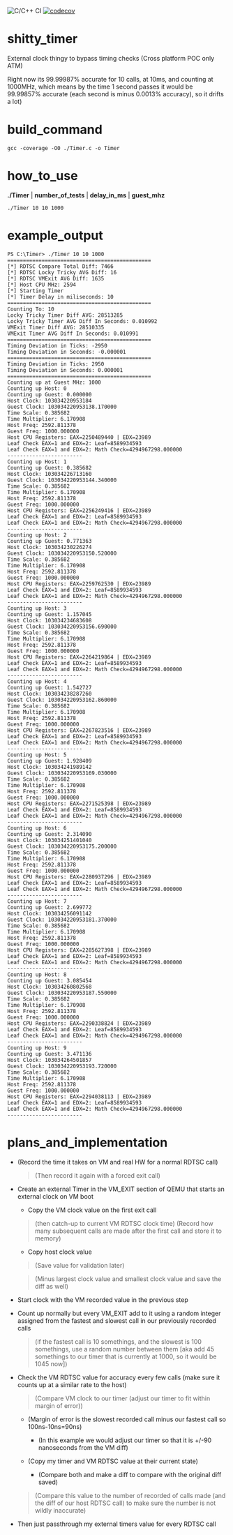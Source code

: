 
![C/C++ CI](https://github.com/RawTechnique/shitty_timer/workflows/C/C++%20CI/badge.svg) 
[![codecov](https://codecov.io/gh/RawTechnique/shitty_timer/branch/master/graph/badge.svg)](https://codecov.io/gh/RawTechnique/shitty_timer)

# shitty_timer
External clock thingy to bypass timing checks
(Cross platform POC only ATM)

Right now its 99.99987% accurate for 10 calls, at 10ms, and counting at 1000MHz, which means by the time 1 second passes it would be 99.99857% accurate (each second is minus 0.0013% accuracy), so it drifts a lot)

# build_command
```
gcc -coverage -O0 ./Timer.c -o Timer
```

# how_to_use
**./Timer** | **number_of_tests** | **delay_in_ms** | **guest_mhz**
```
./Timer 10 10 1000
```

# example_output
```
PS C:\Timer> ./Timer 10 10 1000
==============================================
[*] RDTSC Compare Total Diff: 7466
[*] RDTSC Locky Tricky AVG Diff: 16
[*] RDTSC VMExit AVG Diff: 1635
[*] Host CPU MHz: 2594
[*] Starting Timer
[*] Timer Delay in miliseconds: 10
==============================================
Counting To: 10
Locky Tricky Timer Diff AVG: 28513285
Locky Tricky Timer AVG Diff In Seconds: 0.010992
VMExit Timer Diff AVG: 28510335
VMExit Timer AVG Diff In Seconds: 0.010991
==============================================
Timing Deviation in Ticks: -2950
Timing Deviation in Seconds: -0.000001
==============================================
Timing Deviation in Ticks: 2950
Timing Deviation in Seconds: 0.000001
==============================================
Counting up at Guest MHz: 1000
Counting up Host: 0
Counting up Guest: 0.000000
Host Clock: 103034220953184
Guest Clock: 103034220953138.170000
Time Scale: 0.385682
Time Multiplier: 6.170908
Host Freq: 2592.811378
Guest Freq: 1000.000000
Host CPU Registers: EAX=2250489440 | EDX=23989
Leaf Check EAX=1 and EDX=2: Leaf=8589934593
Leaf Check EAX=1 and EDX=2: Math Check=4294967298.000000
------------------------
Counting up Host: 1
Counting up Guest: 0.385682
Host Clock: 103034226713160
Guest Clock: 103034220953144.340000
Time Scale: 0.385682
Time Multiplier: 6.170908
Host Freq: 2592.811378
Guest Freq: 1000.000000
Host CPU Registers: EAX=2256249416 | EDX=23989
Leaf Check EAX=1 and EDX=2: Leaf=8589934593
Leaf Check EAX=1 and EDX=2: Math Check=4294967298.000000
------------------------
Counting up Host: 2
Counting up Guest: 0.771363
Host Clock: 103034230226274
Guest Clock: 103034220953150.520000
Time Scale: 0.385682
Time Multiplier: 6.170908
Host Freq: 2592.811378
Guest Freq: 1000.000000
Host CPU Registers: EAX=2259762530 | EDX=23989
Leaf Check EAX=1 and EDX=2: Leaf=8589934593
Leaf Check EAX=1 and EDX=2: Math Check=4294967298.000000
------------------------
Counting up Host: 3
Counting up Guest: 1.157045
Host Clock: 103034234683608
Guest Clock: 103034220953156.690000
Time Scale: 0.385682
Time Multiplier: 6.170908
Host Freq: 2592.811378
Guest Freq: 1000.000000
Host CPU Registers: EAX=2264219864 | EDX=23989
Leaf Check EAX=1 and EDX=2: Leaf=8589934593
Leaf Check EAX=1 and EDX=2: Math Check=4294967298.000000
------------------------
Counting up Host: 4
Counting up Guest: 1.542727
Host Clock: 103034238287260
Guest Clock: 103034220953162.860000
Time Scale: 0.385682
Time Multiplier: 6.170908
Host Freq: 2592.811378
Guest Freq: 1000.000000
Host CPU Registers: EAX=2267823516 | EDX=23989
Leaf Check EAX=1 and EDX=2: Leaf=8589934593
Leaf Check EAX=1 and EDX=2: Math Check=4294967298.000000
------------------------
Counting up Host: 5
Counting up Guest: 1.928409
Host Clock: 103034241989142
Guest Clock: 103034220953169.030000
Time Scale: 0.385682
Time Multiplier: 6.170908
Host Freq: 2592.811378
Guest Freq: 1000.000000
Host CPU Registers: EAX=2271525398 | EDX=23989
Leaf Check EAX=1 and EDX=2: Leaf=8589934593
Leaf Check EAX=1 and EDX=2: Math Check=4294967298.000000
------------------------
Counting up Host: 6
Counting up Guest: 2.314090
Host Clock: 103034251401040
Guest Clock: 103034220953175.200000
Time Scale: 0.385682
Time Multiplier: 6.170908
Host Freq: 2592.811378
Guest Freq: 1000.000000
Host CPU Registers: EAX=2280937296 | EDX=23989
Leaf Check EAX=1 and EDX=2: Leaf=8589934593
Leaf Check EAX=1 and EDX=2: Math Check=4294967298.000000
------------------------
Counting up Host: 7
Counting up Guest: 2.699772
Host Clock: 103034256091142
Guest Clock: 103034220953181.370000
Time Scale: 0.385682
Time Multiplier: 6.170908
Host Freq: 2592.811378
Guest Freq: 1000.000000
Host CPU Registers: EAX=2285627398 | EDX=23989
Leaf Check EAX=1 and EDX=2: Leaf=8589934593
Leaf Check EAX=1 and EDX=2: Math Check=4294967298.000000
------------------------
Counting up Host: 8
Counting up Guest: 3.085454
Host Clock: 103034260802568
Guest Clock: 103034220953187.550000
Time Scale: 0.385682
Time Multiplier: 6.170908
Host Freq: 2592.811378
Guest Freq: 1000.000000
Host CPU Registers: EAX=2290338824 | EDX=23989
Leaf Check EAX=1 and EDX=2: Leaf=8589934593
Leaf Check EAX=1 and EDX=2: Math Check=4294967298.000000
------------------------
Counting up Host: 9
Counting up Guest: 3.471136
Host Clock: 103034264501857
Guest Clock: 103034220953193.720000
Time Scale: 0.385682
Time Multiplier: 6.170908
Host Freq: 2592.811378
Guest Freq: 1000.000000
Host CPU Registers: EAX=2294038113 | EDX=23989
Leaf Check EAX=1 and EDX=2: Leaf=8589934593
Leaf Check EAX=1 and EDX=2: Math Check=4294967298.000000
------------------------
```

# plans_and_implementation

- (Record the time it takes on VM and real HW for a normal RDTSC call)

  > (Then record it again with a forced exit call)

- Create an external Timer in the VM_EXIT section of QEMU that starts an external clock on VM boot

  - Copy the VM clock value on the first exit call 
  > (then catch-up to current VM RDTSC clock time)
  > (Record how many subsequent calls are made after the first call and store it to memory)

  - Copy host clock value

  > (Save value for validation later)

  > (Minus largest clock value and smallest clock value and save the diff as well)

- Start clock with the VM recorded value in the previous step

- Count up normally but every VM_EXIT add to it using a random integer assigned from the fastest and slowest call in our previously recorded calls

  > (if the fastest call is 10 somethings, and the slowest is 100 somethings, use a random number between them [aka add 45 somethings to our timer that is currently at 1000, so it would be 1045 now])

- Check the VM RDTSC value for accuracy every few calls (make sure it counts up at a similar rate to the host)

  > (Compare VM clock to our timer (adjust our timer to fit within margin of error))

  - (Margin of error is the slowest recorded call minus our fastest call so 100ns-10ns=90ns)

    - (In this example we would adjust our timer so that it is +/-90 nanoseconds from the VM diff)

  - (Copy my timer and VM RDTSC value at their current state)

    - (Compare both and make a diff to compare with the original diff saved)

  > (Compare this value to the number of recorded of calls made (and the diff of our host RDTSC call) to make sure the number is not wildly inaccurate)

- Then just passthrough my external timers value for every RDTSC call
